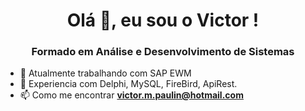 <h1 align="center">Olá 👋, eu sou o Victor !</h1>
<h3 align="center">Formado em Análise e Desenvolvimento de Sistemas</h3>

- 🔭 Atualmente trabalhando com SAP EWM
- 🌱 Experiencia com Delphi, MySQL, FireBird, ApiRest.
- 📫 Como me encontrar **victor.m.paulin@hotmail.com**

